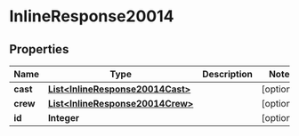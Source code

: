 
# InlineResponse20014

## Properties
Name | Type | Description | Notes
------------ | ------------- | ------------- | -------------
**cast** | [**List&lt;InlineResponse20014Cast&gt;**](InlineResponse20014Cast.md) |  |  [optional]
**crew** | [**List&lt;InlineResponse20014Crew&gt;**](InlineResponse20014Crew.md) |  |  [optional]
**id** | **Integer** |  |  [optional]



